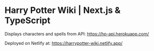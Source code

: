 # Harry Potter Wiki | Next.js & TypeScript

Displays characters and spells from API: https://hp-api.herokuapp.com/

Deployed on Netlify at: https://harrypotter-wiki.netlify.app/
